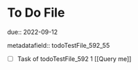 # To Do File

due:: 2022-09-12

metadatafield:: todoTestFile_592_55

- [ ] Task of todoTestFile_592 1 [[Query me]]
